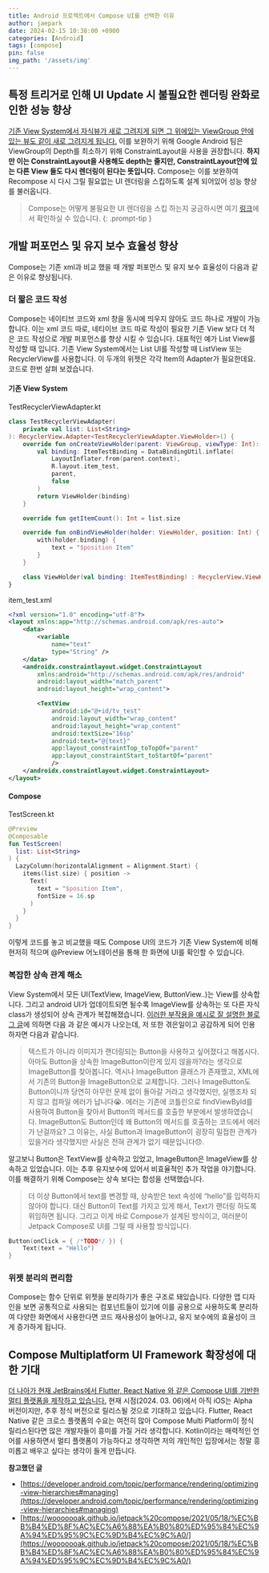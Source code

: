 ```yaml
---
title: Android 프로젝트에서 Compose UI를 선택한 이유
author: jaepark
date: 2024-02-15 10:38:00 +0900
categories: [Android]
tags: [compose]
pin: false
img_path: '/assets/img'
---
```


## **특정 트리거로 인해 UI Update 시 불필요한 렌더링 완화로 인한 성능 향상**
[기존 View System에서 자식뷰가 새로 그려지게 되면 그 위에있는 ViewGroup 안에 있는 뷰도 같이 새로 그려지게 됩니다.](https://developer.android.com/topic/performance/rendering/optimizing-view-hierarchies#managing) 
이를 보완하기 위해 Google Android 팀은 ViewGroup의 Depth를 최소하기 위해 ConstraintLayout을 사용을 권장합니다.
**하지만 이는 ConstraintLayout을 사용해도 depth는 줄지만, ConstraintLayout안에 있는 다른 View 들도 다시 렌더링이 된다는 뜻입니다.**
Compose는 이를 보완하여 Recompose 시 다시 그릴 필요없는 UI 렌더링을 스킵하도록 설계 되어있어 성능 향상를 불러옵니다.
> Compose는 어떻게 불필요한 UI 렌더링을 스킵 하는지 궁금하시면 여기 [링크](https://developer.android.com/jetpack/compose/lifecycle#skipping)에서 확인하실 수 있습니다.
{: .prompt-tip }

## **개발 퍼포먼스 및 유지 보수 효율성 향상**
Compose는 기존 xml과 비교 했을 때 개발 퍼포먼스 및 유지 보수 효율성이 다음과 같은 이유로 향상됩니다.

### **더 짧은 코드 작성**
Compose는 네이티브 코드와 xml 창을 동시에 띄우지 않아도 코드 하나로 개발이 가능합니다. 이는 xml 코드 따로, 네티이브 코드 따로 작성이 필요한 기존 View 보다
더 적은 코드 작성으로 개발 퍼포먼스를 향상 시킬 수 있습니다. 대표적인 예가 List View를 작성할 때 입니다. 기존 View System에서는 List UI를 작성할 때 ListView 또는 RecyclerView를 사용합니다.
이 두개의 위젯은 각각 Item의 Adapter가 필요한데요. 코드로 한번 살펴 보겠습니다.
#### **기존 View System**
TestRecyclerViewAdapter.kt
```kotlin
class TestRecyclerViewAdapter(
    private val list: List<String>
): RecyclerView.Adapter<TestRecyclerViewAdapter.ViewHolder>() {
    override fun onCreateViewHolder(parent: ViewGroup, viewType: Int): ViewHolder {
        val binding: ItemTestBinding = DataBindingUtil.inflate(
            LayoutInflater.from(parent.context),
            R.layout.item_test,
            parent,
            false
        )
        return ViewHolder(binding)
    }

    override fun getItemCount(): Int = list.size

    override fun onBindViewHolder(holder: ViewHolder, position: Int) {
        with(holder.binding) {
            text = "$position Item"
        }
    }

    class ViewHolder(val binding: ItemTestBinding) : RecyclerView.ViewHolder(binding.root)
}
```
item_test.xml
```xml
<?xml version="1.0" encoding="utf-8"?>
<layout xmlns:app="http://schemas.android.com/apk/res-auto">
    <data>
        <variable
            name="text"
            type="String" />
    </data>
    <androidx.constraintlayout.widget.ConstraintLayout
        xmlns:android="http://schemas.android.com/apk/res/android"
        android:layout_width="match_parent"
        android:layout_height="wrap_content">

        <TextView
            android:id="@+id/tv_test"
            android:layout_width="wrap_content"
            android:layout_height="wrap_content"
            android:textSize="16sp"
            android:text="@{text}"
            app:layout_constraintTop_toTopOf="parent"
            app:layout_constraintStart_toStartOf="parent"
            />
    </androidx.constraintlayout.widget.ConstraintLayout>
</layout>
```

#### **Compose**
TestScreen.kt
```kotlin
@Preview
@Composable
fun TestScreen(
  list: List<String>
) {
  LazyColumn(horizontalAlignment = Alignment.Start) {
    items(list.size) { position ->
      Text(
        text = "$position Item",
        fontSize = 16.sp
      )
    }
  }
}
```
이렇게 코드를 놓고 비교했을 때도 Compose UI의 코드가 기존 View System에 비해 현저히 적으며 @Preview 어노테이션을 통해 한 화면에 UI를 확인할 수 있습니다.
### **복잡한 상속 관계 해소**
View System에서 모든 UI(TextView, ImageView, ButtonView..)는 View를 상속합니다. 그리고 android UI가 업데이트되면 될수록 
ImageView를 상속하는 또 다른 자식 class가 생성되어 상속 관계가 복잡해졌습니다.
[이러한 부작용을 예시로 잘 설명한 블로그 글](https://wooooooak.github.io/jetpack%20compose/2021/05/18/%EC%BB%B4%ED%8F%AC%EC%A6%88%EA%B0%80%ED%95%84%EC%9A%94%ED%95%9C%EC%9D%B4%EC%9C%A0/)에 의하면 다음 과
같은 예시가 나오는데, 저 또한 겪은일이고 공감하게 되어 인용하자면 다음과 같습니다.
> 텍스트가 아니라 이미지가 랜더링되는 Button을 사용하고 싶어졌다고 해봅시다. 아마도 Button을 상속한 ImageButton이란게 있지 않을까?라는 생각으로 ImageButton를 찾아봅니다. 
> 역시나 ImageButton 클래스가 존재했고, XML에서 기존의 Button을 ImageButton으로 교체합니다. 
> 그러나 ImageButton도 Button이니까 당연히 아무런 문제 없이 돌아갈 거라고 생각했지만, 실행조차 되지 않고 컴파일 에러가 납니다😭. 
> 에러는 기존에 코틀린으로 findViewById를 사용하여 Button을 찾아서 Button의 메서드를 호출한 부분에서 발생하였습니다. 
> ImageButton도 Button인데 왜 Button의 메서드를 호출하는 코드에서 에러가 난걸까요? 그 이유는, 
> 사실 Button과 ImageButton이 굉장히 밀접한 관계가 있을거라 생각했지만 사실은 전혀 관계가 없기 때문입니다😞.

알고보니 Button은 TextView를 상속하고 있었고, ImageButton은 ImageView를 상속하고 있었습니다. 이는 추후 유지보수에 있어서 비효율적인 추가 작업을 야기합니다.
이를 해결하기 위해 Compose는 상속 보다는 합성을 선택했습니다. 

> 더 이상 Button에서 text를 변경할 때, 상속받은 text 속성에 “hello”를 입력하지 않아야 합니다. 대신 Button이 Text를 가지고 있게 해서, Text가 랜더링 하도록 위임하면 됩니다. 
> 그리고 이게 바로 Compose가 설계된 방식이고, 여러분이 Jetpack Compose로 UI를 그릴 때 사용할 방식입니다.

```kotlin
Button(onClick = { /*TODO*/ }) {
    Text(text = "Hello")
}
```

### **위젯 분리의 편리함**
Compose는 함수 단위로 위젯을 분리하기가 좋은 구조로 돼있습니다. 다양한 앱 디자인을 보면 공통적으로 사용되는 컴포넌트들이 있기에 이를 공용으로 사용하도록 
분리하여 다양한 화면에서 사용한다면 코드 재사용성이 늘어나고, 유지 보수에의 효율성이 크게 증가하게 됩니다.

## **Compose Multiplatform UI Framework 확장성에 대한 기대**
[더 나아가 현재 JetBrains에서 Flutter, React Native 와 같은 Compose UI를 기반한 멀티 플랫폼을 제작하고 있습니다.](https://www.jetbrains.com/lp/compose-multiplatform/) 
현재 시점(2024. 03. 06)에서 아직 iOS는 Alpha 버전이지만, 추후 정식 버전으로 릴리스될 것으로 기대하고 있습니다. 
Flutter, React Native 같은 크로스 플랫폼의 수요는 여전히 많아 Compose Multi Platform이 정식 릴리스된다면 많은 개발자들이 흥미를 가질 거라 생각합니다. 
Kotlin이라는 매력적인 언어를 사용하면서 멀티 플랫폼이 가능하다고 생각하면 저의 개인적인 입장에서는 정말 흥미롭고 배우고 싶다는 생각이 들게 만듭니다.


**참고했던 글**<br>
- [https://developer.android.com/topic/performance/rendering/optimizing-view-hierarchies#managing](https://developer.android.com/topic/performance/rendering/optimizing-view-hierarchies#managing)
- [https://wooooooak.github.io/jetpack%20compose/2021/05/18/%EC%BB%B4%ED%8F%AC%EC%A6%88%EA%B0%80%ED%95%84%EC%9A%94%ED%95%9C%EC%9D%B4%EC%9C%A0/](https://wooooooak.github.io/jetpack%20compose/2021/05/18/%EC%BB%B4%ED%8F%AC%EC%A6%88%EA%B0%80%ED%95%84%EC%9A%94%ED%95%9C%EC%9D%B4%EC%9C%A0/)
